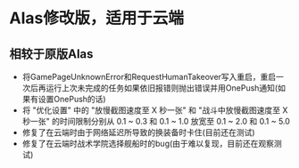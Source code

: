 # Alas修改版，适用于云端

## 相较于原版Alas
- 将GamePageUnknownError和RequestHumanTakeover写入重启，重启一次后再运行上次未完成的任务如果依旧报错则抛出错误并用OnePush通知(如果有设置OnePush的话)
- 将 "优化设置" 中的 "放慢截图速度至 X 秒一张" 和 "战斗中放慢截图速度至 X 秒一张" 的时间限制分别从 0.1 ~ 0.3 和 0.1 ~ 1.0 放宽至 0.1 ~ 2.0 和 0.1 ~ 5.0
- 修复了在云端时由于网络延迟所导致的换装备时卡住(目前还在测试)
- 修复了在云端时战术学院选择舰船时的bug(由于难以复现，目前还在观察测试)
